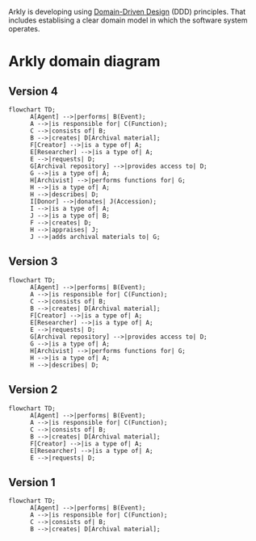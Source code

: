 Arkly is developing using [Domain-Driven Design](https://en.wikipedia.org/wiki/Domain-driven_design) (DDD) principles. That includes establising a clear domain model in which the software system operates.


# Arkly domain diagram

## Version 4

```mermaid
flowchart TD;
      A[Agent] -->|performs| B(Event);
      A -->|is responsible for| C(Function);
      C -->|consists of| B;
      B -->|creates| D[Archival material];
      F[Creator] -->|is a type of| A;
      E[Researcher] -->|is a type of| A;
      E -->|requests| D;
      G[Archival repository] -->|provides access to| D;
      G -->|is a type of| A;
      H[Archivist] -->|performs functions for| G;
      H -->|is a type of| A;
      H -->|describes| D;
      I[Donor] -->|donates| J(Accession);
      I -->|is a type of| A;
      J -->|is a type of| B;
      F -->|creates| D;
      H -->|appraises| J;
      J -->|adds archival materials to| G;
```


## Version 3

```mermaid
flowchart TD;
      A[Agent] -->|performs| B(Event);
      A -->|is responsible for| C(Function);
      C -->|consists of| B;
      B -->|creates| D[Archival material];
      F[Creator] -->|is a type of| A;
      E[Researcher] -->|is a type of| A;
      E -->|requests| D;
      G[Archival repository] -->|provides access to| D;
      G -->|is a type of| A;
      H[Archivist] -->|performs functions for| G;
      H -->|is a type of| A;
      H -->|describes| D;
```

## Version 2

```mermaid
flowchart TD;
      A[Agent] -->|performs| B(Event);
      A -->|is responsible for| C(Function);
      C -->|consists of| B;
      B -->|creates| D[Archival material];
      F[Creator] -->|is a type of| A;
      E[Researcher] -->|is a type of| A;
      E -->|requests| D;
```

## Version 1

```mermaid
flowchart TD;
      A[Agent] -->|performs| B(Event);
      A -->|is responsible for| C(Function);
      C -->|consists of| B;
      B -->|creates| D[Archival material];
```

